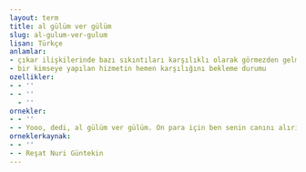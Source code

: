 ```yaml
---
layout: term
title: al gülüm ver gülüm
slug: al-gulum-ver-gulum
lisan: Türkçe
anlamlar:
- çıkar ilişkilerinde bazı sıkıntıları karşılıklı olarak görmezden gelme
- bir kimseye yapılan hizmetin hemen karşılığını bekleme durumu
ozellikler:
- - ''
- - ''
  - ''
ornekler:
- - ''
- - Yooo, dedi, al gülüm ver gülüm. On para için ben senin canını alırım, on para için sen benim canımı al.
orneklerkaynak:
- - ''
- - Reşat Nuri Güntekin
---
```

